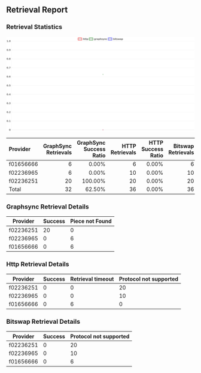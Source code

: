 ## Retrieval Report
### Retrieval Statistics
<img src="https://raw.githubusercontent.com/data-preservation-programs/filplus-checker-assets/main/filecoin-project/filecoin-plus-large-datasets/issues/1074/1689473336043.png"/>

| Provider  | GraphSync Retrievals | GraphSync Success Ratio | HTTP Retrievals | HTTP Success Ratio | Bitswap Retrievals | Bitswap Success Ratio |
| :-------- | -------------------: | ----------------------: | --------------: | -----------------: | -----------------: | --------------------: |
| f01656666 |                    6 |                   0.00% |               6 |              0.00% |                  6 |                 0.00% |
| f02236965 |                    6 |                   0.00% |              10 |              0.00% |                 10 |                 0.00% |
| f02236251 |                   20 |                 100.00% |              20 |              0.00% |                 20 |                 0.00% |
| Total     |                   32 |                  62.50% |              36 |              0.00% |                 36 |                 0.00% |

### Graphsync Retrieval Details
| Provider  | Success | Piece not Found |
| --------- | ------- | --------------- |
| f02236251 | 20      | 0               |
| f02236965 | 0       | 6               |
| f01656666 | 0       | 6               |

### Http Retrieval Details
| Provider  | Success | Retrieval timeout | Protocol not supported |
| --------- | ------- | ----------------- | ---------------------- |
| f02236251 | 0       | 0                 | 20                     |
| f02236965 | 0       | 0                 | 10                     |
| f01656666 | 0       | 6                 | 0                      |

### Bitswap Retrieval Details
| Provider  | Success | Protocol not supported |
| --------- | ------- | ---------------------- |
| f02236251 | 0       | 20                     |
| f02236965 | 0       | 10                     |
| f01656666 | 0       | 6                      |
